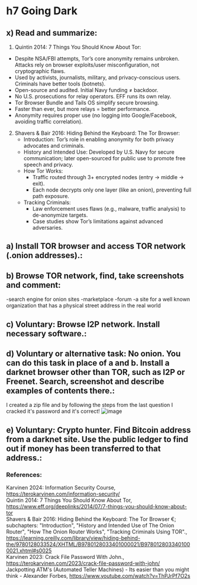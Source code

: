 
# h7 Going Dark

## x) Read and summarize:
1. Quintin 2014: 7 Things You Should Know About Tor:
  - Despite NSA/FBI attempts, Tor’s core anonymity remains unbroken. Attacks rely on browser exploits/user misconfiguration, not cryptographic flaws.
  - Used by activists, journalists, military, and privacy-conscious users. Criminals have better tools (botnets).
  - Open-source and audited. Initial Navy funding ≠ backdoor.
  - No U.S. prosecutions for relay operators. EFF runs its own relay.
  - Tor Browser Bundle and Tails OS simplify secure browsing.
  - Faster than ever, but more relays = better performance.
  - Anonymity requires proper use (no logging into Google/Facebook, avoiding traffic correlation).
2. Shavers & Bair 2016: Hiding Behind the Keyboard: The Tor Browser:
   - Introduction: Tor’s role in enabling anonymity for both privacy advocates and criminals.
   - History and Intended Use: Developed by U.S. Navy for secure communication; later open-sourced for public use to promote free speech and privacy.
   - How Tor Works:
      - Traffic routed through 3+ encrypted nodes (entry → middle → exit).
      - Each node decrypts only one layer (like an onion), preventing full path exposure.
   - Tracking Criminals:
      - Law enforcement uses flaws (e.g., malware, traffic analysis) to de-anonymize targets.
      - Case studies show Tor’s limitations against advanced adversaries.

## a) Install TOR browser and access TOR network (.onion addresses).: <br>

## b) Browse TOR network, find, take screenshots and comment: <br>
-search engine for onion sites
-marketplace
-forum
-a site for a well known organization that has a physical street address in the real world

## c) Voluntary: Browse I2P network. Install necessary software.: <br>

## d) Voluntary or alternative task: No onion. You can do this task in place of a and b. Install a darknet browser other than TOR, such as I2P or Freenet. Search, screenshot and describe examples of contents there.: <br>
I created a zip file and by following the steps from the last question I cracked it's password and it's correct!
![image](https://github.com/user-attachments/assets/2146f467-32ae-48f9-b17c-9c8c575620f0)

## e) Voluntary: Crypto hunter. Find Bitcoin address from a darknet site. Use the public ledger to find out if money has been transferred to that address.: <br>

### References:
Karvinen 2024: Information Security Course, https://terokarvinen.com/information-security/ <br>
Quintin 2014: 7 Things You Should Know About Tor, https://www.eff.org/deeplinks/2014/07/7-things-you-should-know-about-tor <br>
Shavers & Bair 2016: Hiding Behind the Keyboard: The Tor Browser €; subchapters: "Introduction", "History and Intended Use of The Onion Router", "How The Onion Router Works", "Tracking Criminals Using TOR"., https://learning.oreilly.com/library/view/hiding-behind-the/9780128033524/XHTML/B9780128033401000021/B9780128033401000021.xhtml#s0025 <br>
Karvinen 2023: Crack File Password With John., https://terokarvinen.com/2023/crack-file-password-with-john/ <br>
Jackpotting ATM's (Automated Teller Machines) - Its easier than you might think - Alexander Forbes, https://www.youtube.com/watch?v=ThPJrPf7O2s <br>

